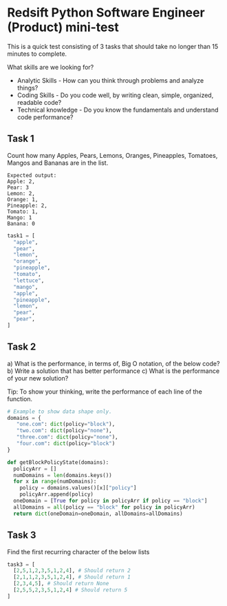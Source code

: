 # Redsift Python Software Engineer (Product) mini-test

This is a quick test consisting of 3 tasks that should take no longer than 15 minutes to complete.

What skills are we looking for?

- Analytic Skills - How can you think through problems and analyze things?
- Coding Skills - Do you code well, by writing clean, simple, organized, readable code?
- Technical knowledge - Do you know the fundamentals and understand code performance?

## Task 1

Count how many Apples, Pears, Lemons, Oranges, Pineapples, Tomatoes, Mangos and Bananas are in the list.

```
Expected output:
Apple: 2,
Pear: 3
Lemon: 2,
Orange: 1,
Pineapple: 2,
Tomato: 1,
Mango: 1
Banana: 0
```

```python
task1 = [
  "apple",
  "pear",
  "lemon",
  "orange",
  "pineapple",
  "tomato",
  "lettuce",
  "mango",
  "apple",
  "pineapple",
  "lemon",
  "pear",
  "pear",
]
```

## Task 2

a) What is the performance, in terms of, Big O notation, of the below code? 
b) Write a solution that has better performance
c) What is the performance of your new solution?

Tip: To show your thinking, write the performance of each line of the function.

```python
# Example to show data shape only.
domains = {
   "one.com": dict(policy="block"),
   "two.com": dict(policy="none"),
   "three.com": dict(policy="none"),
   "four.com": dict(policy="block")
}

def getBlockPolicyState(domains):
  policyArr = []
  numDomains = len(domains.keys())
  for x in range(numDomains):
    policy = domains.values()[x]["policy"]
    policyArr.append(policy)
  oneDomain = [True for policy in policyArr if policy == "block"]
  allDomains = all(policy == "block" for policy in policyArr)
  return dict(oneDomain=oneDomain, allDomains=allDomains)
```

## Task 3

Find the first recurring character of the below lists

```python
task3 = [
  [2,5,1,2,3,5,1,2,4], # Should return 2
  [2,1,1,2,3,5,1,2,4], # Should return 1
  [2,3,4,5], # Should return None
  [2,5,5,2,3,5,1,2,4] # Should return 5
]
```